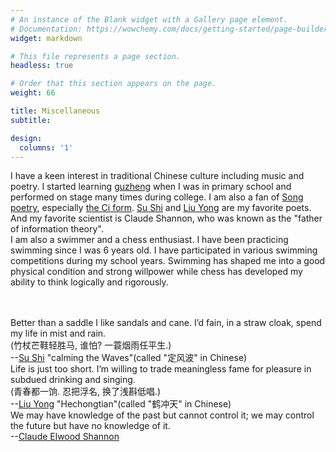 ```yaml
---
# An instance of the Blank widget with a Gallery page element.
# Documentation: https://wowchemy.com/docs/getting-started/page-builder/
widget: markdown

# This file represents a page section.
headless: true

# Order that this section appears on the page.
weight: 66

title: Miscellaneous
subtitle: 

design:
  columns: '1'
---
```


I have a keen interest in traditional Chinese culture including music and poetry. I started learning 
<a href="https://en.wikipedia.org/wiki/Guzheng">guzheng</a> when I was in primary school and performed on stage many times during college. I am also a fan of <a href="https://en.wikipedia.org/wiki/Song_poetry">Song poetry</a>, especially <a href="https://en.wikipedia.org/wiki/C%C3%AD_(poetry)">the Ci form</a>. <a href="https://en.wikipedia.org/wiki/Su_Shi">Su Shi</a> and <a href="https://en.wikipedia.org/wiki/Liu_Yong_(Song_dynasty)">Liu Yong</a> are my favorite poets. And my favorite scientist is Claude Shannon, who was known as the "father of information theory".
<br />I am also a swimmer and a chess enthusiast. I have been practicing swimming since I was 6 years old. I have participated in various swimming competitions during my school years. Swimming has shaped me into a good physical condition and strong willpower while chess has developed my ability to think logically and rigorously.

<br /><br />Better than a saddle I like sandals and cane. I’d fain, in a straw cloak, spend my life in mist and rain.
<br />(竹杖芒鞋轻胜马, 谁怕? 一蓑烟雨任平生.)
<br />--<a href="https://en.wikipedia.org/wiki/Su_Shi">Su Shi</a> "calming the Waves"(called "定风波" in Chinese)
<br />Life is just too short. I’m willing to trade meaningless fame for pleasure in subdued drinking and singing.
<br />(青春都一饷. 忍把浮名, 换了浅斟低唱.)
<br />--<a href="https://en.wikipedia.org/wiki/Liu_Yong_(Song_dynasty)">Liu Yong</a> "Hechongtian"(called "鹤冲天" in Chinese)
<br />We may have knowledge of the past but cannot control it; we may control the future but have no knowledge of it.
<br />--<a href="https://en.wikipedia.org/wiki/Claude_Shannon">Claude Elwood Shannon</a>

